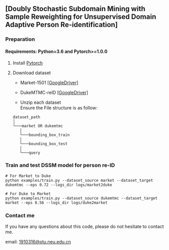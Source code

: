 ## [Doubly Stochastic Subdomain Mining with Sample Reweighting for Unsupervised Domain Adaptive Person Re-identification]


### Preparation

#### Requirements: Python=3.6 and Pytorch>=1.0.0

1. Install [Pytorch](http://pytorch.org/)

2. Download dataset

   - Market-1501  [[GoogleDriver]](https://drive.google.com/file/d/0B8-rUzbwVRk0c054eEozWG9COHM/view?usp=sharing) 
   
   - DukeMTMC-reID [[GoogleDriver]](https://drive.google.com/open?id=1jjE85dRCMOgRtvJ5RQV9-Afs-2_5dY3O)     
   - Unzip each dataset   
   Ensure the File structure is as follow:
   
   ```
   dataset_path    
   │
   └───market OR dukemtmc
      │   
      └───bounding_box_train
      │   
      └───bounding_box_test
      │   
      └───query
   ```

### Train and test DSSM model for person re-ID

  ```Shell
  # For Market to Duke
  python examples/train.py --dataset_source market --dataset_target dukemtmc --eps 0.72 --logs_dir logs/market2duke

  # For Duke to Market
  python examples/train.py --dataset_source dukemtmc --dataset_target market --eps 0.56 --logs_dir logs/duke2market

  ```
    
### Contact me

If you have any questions about this code, please do not hesitate to contact me.

email: 1910316@stu.neu.edu.cn

